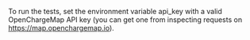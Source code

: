 To run the tests, set the environment variable api_key with a valid OpenChargeMap API key (you can get one from inspecting requests on https://map.openchargemap.io).
